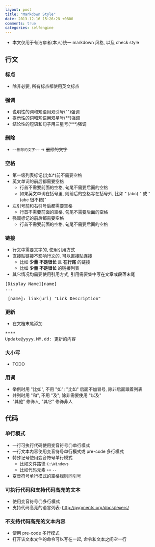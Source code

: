 ```yaml
---
layout: post
title: "Markdown Style"
date: 2013-12-16 15:26:28 +0800
comments: true
categories: selfengine
---
```

* 本文仅用于有洁癖者(本人)统一 markdown 风格, 以及 check style

## 行文

### 标点
* 除非必要, 所有标点都使用英文标点

### 强调
* 说明性的词和短语用双引号("")强调
* 提示性的词和短语用双星号(\*\*)强调
* 结论性的短语和句子用三星号(\*\*\*)强调

### 删除
* `~~删除的文字~~` -> ~~删除的文字~~

### 空格
* 第一级列表标记(比如*)前不需要空格
* 英文单词的前后都需要空格
  * 行首不需要前面的空格, 句尾不需要后面的空格
  * 如果英文单词在括号里, 则前后的空格写在括号外, 比如 " (abc) " 或 " (abc 很不错)"
* 左引号前和右引号后都需要空格
  * 行首不需要前面的空格, 句尾不需要后面的空格
* 强调标记的前后都需要空格
  * 行首不需要前面的空格, 句尾不需要后面的空格
<!-- more -->

### 链接
* 行文中需要文字的, 使用引用方式
* 直接贴链接不影响行文的, 可以直接贴连接
  * 比如 **少量** **不是很长** 且 **在行尾** 的链接
  * 比如 **少量** **不是很长** 的链接列表
* 其它情况均需要使用引用方式, 引用需要集中写在文章或段落末尾
<pre>
[Display Name][name]
...

 [name]: link(url) "Link Description"
</pre>

### 更新
* 在文档末尾添加
<pre>
****
Update@yyyy.MM.dd: 更新的内容
</pre>

### 大小写
* TODO

### 用词
* 举例时用 "比如", 不用 "如"; "比如" 后面不加冒号, 除非后面跟着列表
* 并列时用 "和", 不用 "及"; 除非需要使用 "以及"
* "其他" 修饰人, "其它" 修饰非人

## 代码

### 单行模式
* 一行可执行代码使用变音符号(`)单行模式
* 一行文本内容使用变音符号单行模式或 pre-code 多行模式
* 特殊记号使用变音符号单行模式
  * 比如文件路径 `C:\Windows`
  * 比如代码元素 `++` `--`
* 变音符号单行模式的空格规则同引号

### 可执行代码和支持代码高亮的文本
* 使用变音符号(`)多行模式
* 支持代码高亮的语言列表: http://pygments.org/docs/lexers/

### 不支持代码高亮的文本内容
* 使用 pre-code 多行模式
* 打开该文本文件的命令可以写在一起, 命令和文本之间空一行
